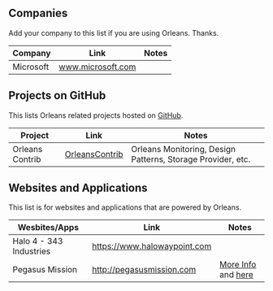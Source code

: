 ## Companies

Add your company to this list if you are using Orleans.  Thanks.

Company|Link|Notes
-------|----|-----
Microsoft|<a href="http://www.microsoft.com" target="_blank">www.microsoft.com</a>|



## Projects on GitHub

This lists Orleans related projects hosted on [GitHub](http://github.com).

Project|Link|Notes
-------|----|-----
Orleans Contrib|<a href="https://github.com/OrleansContrib" target="_blank">OrleansContrib</a>|Orleans Monitoring, Design Patterns, Storage Provider, etc.

## Websites and Applications

This list is for websites and applications that are powered by Orleans.

Wesbites/Apps|Link|Notes
-------------|----|-----
Halo 4 - 343 Industries|<a href="https://www.halowaypoint.com" target="_blank">https://www.halowaypoint.com</a>|
Pegasus Mission|<a href="http://pegasusmission.com," target="_blank">http://pegasusmission.com</a>|[More Info](http://pegasusmission.com/2015/03/04/orleans-above-the-cloud-piraeus-overview/) and [here](https://github.com/dotnet/orleans/issues/99#issuecomment-74697629)|




